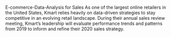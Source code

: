 E-commerce-Data-Analysis for Sales
As one of the largest online retailers in the United States, Kmart relies heavily on data-driven strategies to stay competitive in an evolving retail landscape. During their annual sales review meeting, Kmart’s leadership will evaluate performance trends and patterns from 2019 to inform and refine their 2020 sales strategy.
